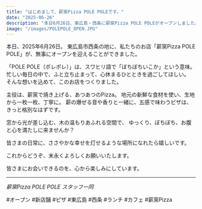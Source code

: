 ```yaml
---
title: "はじめまして、薪窯Pizza POLE POLEです。"
date: "2025-06-26"
description: "本日6月26日、東広島・西条に薪窯Pizza POLE POLEがオープンしました。一枚一枚心を込めて焼き上げるピザと、やすらぎの空間をご用意して、皆さまのお越しをお待ちしております。"
image: "/images/POLEPOLE_OPEN.JPG"
---
```


本日、2025年6月26日。
東広島市西条の地に、私たちのお店「薪窯Pizza POLE POLE」が、無事にオープンを迎えることができました。

「POLE POLE（ポレポレ）」は、スワヒリ語で「ぼちぼちいこか」という意味。
忙しい毎日の中で、ふと立ち止まって、心休まるひとときを過ごしてほしい。
そんな想いを込めて、このお店をつくりました。

主役は、薪窯で焼き上げる、あつあつのPizza。
地元の新鮮な食材を使い、生地から一枚一枚、丁寧に。
薪の爆ぜる音や香りと一緒に、五感で味わうピザは、きっと格別なはずです。

窓から光が差し込む、木の温もりあふれる空間で、
ゆっくり、ぼちぼち、お腹と心を満たしに来ませんか？

皆さまの日常に、ささやかな幸せを灯せるような場所になれたら嬉しいです。

これからどうぞ、末永くよろしくお願いいたします。

皆さまにお会いできるのを、心から楽しみにしています。

---
*薪窯Pizza POLE POLE スタッフ一同*

#オープン #新店舗 #ピザ #東広島 #西条 #ランチ #カフェ #薪窯Pizza
